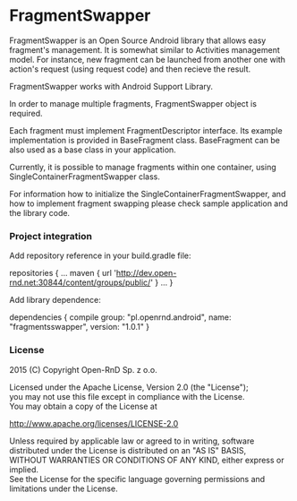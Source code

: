# FragmentSwapper
FragmentSwapper is an Open Source Android library that allows easy fragment's management. It is somewhat similar to Activities management model.
For instance, new fragment can be launched from another one with action's request (using request code) and then recieve the result.

FragmentSwapper works with Android Support Library.

In order to manage multiple fragments, FragmentSwapper object is required.

Each fragment must implement FragmentDescriptor interface. Its example implementation is provided in BaseFragment class. BaseFragment can be also used as a base class in your application.

Currently, it is possible to manage fragments within one container, using SingleContainerFragmentSwapper class.

For information how to initialize the SingleContainerFragmentSwapper, and how to implement fragment swapping please check sample application and the library code.

### Project integration

Add repository reference in your build.gradle file:


repositories {
    ...
    maven {
        url 'http://dev.open-rnd.net:30844/content/groups/public/'
    }
    ...
}


Add library dependence:


dependencies {
    compile group: "pl.openrnd.android", name: "fragmentsswapper", version: "1.0.1"
}


### License

2015 (C) Copyright Open-RnD Sp. z o.o.

Licensed under the Apache License, Version 2.0 (the "License");<br />
you may not use this file except in compliance with the License.<br />
You may obtain a copy of the License at<br />

http://www.apache.org/licenses/LICENSE-2.0

Unless required by applicable law or agreed to in writing, software<br />
distributed under the License is distributed on an "AS IS" BASIS,<br />
WITHOUT WARRANTIES OR CONDITIONS OF ANY KIND, either express or implied.<br />
See the License for the specific language governing permissions and<br />
limitations under the License.
